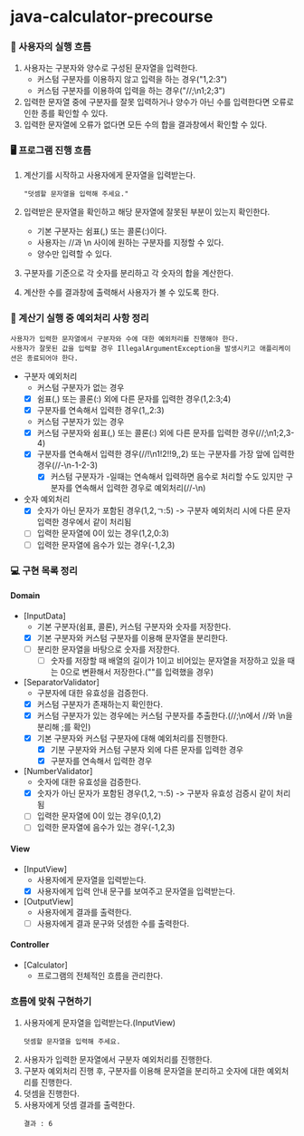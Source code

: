 # java-calculator-precourse

### 🥳 사용자의 실행 흐름

1. 사용자는 구분자와 양수로 구성된 문자열을 입력한다.
    - 커스텀 구분자를 이용하지 않고 입력을 하는 경우("1,2:3")
    - 커스텀 구분자를 이용하여 입력을 하는 경우("//;\n1;2;3")
2. 입력한 문자열 중에 구분자를 잘못 입력하거나 양수가 아닌 수를 입력한다면 오류로 인한 종를 확인할 수 있다.
3. 입력한 문자열에 오류가 없다면 모든 수의 합을 결과창에서 확인할 수 있다.

### 🖥️ 프로그램 진행 흐름

1. 계산기를 시작하고 사용자에게 문자열을 입력받는다.
    ``` 
    "덧셈할 문자열을 입력해 주세요."
    ```
2. 입력받은 문자열을 확인하고 해당 문자열에 잘못된 부분이 있는지 확인한다.
    - 기본 구분자는 쉼표(,) 또는 콜론(:)이다.
    - 사용자는 //과 \n 사이에 원하는 구분자를 지정할 수 있다.
    - 양수만 입력할 수 있다.

3. 구분자를 기준으로 각 숫자를 분리하고 각 숫자의 합을 계산한다.
4. 계산한 수를 결과창에 출력해서 사용자가 볼 수 있도록 한다.

### 🚨 계산기 실행 중 예외처리 사항 정리

```
사용자가 입력한 문자열에서 구분자와 수에 대한 예외처리를 진행해야 한다. 
사용자가 잘못된 값을 입력할 경우 IllegalArgumentException을 발생시키고 애플리케이션은 종료되어야 한다.
```

- 구분자 예외처리
    - 커스텀 구분자가 없는 경우
    - [x] 쉼표(,) 또는 콜론(:) 외에 다른 문자를 입력한 경우(1,2:3;4)
    - [x] 구분자를 연속해서 입력한 경우(1,,2:3)
    - 커스텀 구분자가 있는 경우
    - [x] 커스텀 구분자와 쉼표(,) 또는 콜론(:) 외에 다른 문자를 입력한 경우(//;\n1;2,3-4)
    - [x] 구분자를 연속해서 입력한 경우(//!\n1!2!!9,,2) 또는 구분자를 가장 앞에 입력한 경우(//-\n-1-2-3)
        - [x] 커스텀 구분자가 -일때는 연속해서 입력하면 음수로 처리할 수도 있지만 구분자를 연속해서 입력한 경우로 예외처리(//-\n)
- 숫자 예외처리
    - [x] 숫자가 아닌 문자가 포함된 경우(1,2,ㄱ:5) -> 구분자 예외처리 시에 다른 문자 입력한 경우에서 같이 처리됨
    - [ ] 입력한 문자열에 0이 있는 경우(1,2,0:3)
    - [ ] 입력한 문자열에 음수가 있는 경우(-1,2,3)

### 💻 구현 목록 정리

#### Domain

- [InputData]
    - 기본 구분자(쉼표, 콜론), 커스텀 구분자와 숫자를 저장한다.
    - [x] 기본 구분자와 커스텀 구분자를 이용해 문자열을 분리한다.
    - [ ] 분리한 문자열을 바탕으로 숫자를 저장한다.
        - [ ] 숫자를 저장할 때 배열의 길이가 1이고 비어있는 문자열을 저장하고 있을 때는 0으로 변환해서 저장한다.(""를 입력했을 경우)
- [SeparatorValidator]
    - 구분자에 대한 유효성을 검증한다.
    - [x] 커스텀 구분자가 존재하는지 확인한다.
    - [x] 커스텀 구분자가 있는 경우에는 커스텀 구분자를 추출한다.(//;\n에서 //와 \n을 분리해 ;를 확인)
    - [x] 기본 구분자와 커스텀 구분자에 대해 예외처리를 진행한다.
        - [x] 기분 구분자와 커스텀 구분자 외에 다른 문자를 입력한 경우
        - [x] 구분자를 연속해서 입력한 경우
- [NumberValidator]
    - 숫자에 대한 유효성을 검증한다.
    - [x] 숫자가 아닌 문자가 포함된 경우(1,2,ㄱ:5) -> 구분자 유효성 검증시 같이 처리됨
    - [ ] 입력한 문자열에 0이 있는 경우(0,1,2)
    - [ ] 입력한 문자열에 음수가 있는 경우(-1,2,3)

#### View

- [InputView]
    - 사용자에게 문자열을 입력받는다.
    - [x] 사용자에게 입력 안내 문구를 보여주고 문자열을 입력받는다.

- [OutputView]
    - 사용자에게 결과를 출력한다.
    - [ ] 사용자에게 결과 문구와 덧셈한 수를 출력한다.

#### Controller

- [Calculator]
    - 프로그램의 전체적인 흐름을 관리한다.

### 흐름에 맞춰 구현하기

1. 사용자에게 문자열을 입력받는다.(InputView)
   ```
   덧셈할 문자열을 입력해 주세요.
   ``` 
2. 사용자가 입력한 문자열에서 구분자 예외처리를 진행한다.
3. 구분자 예외처리 진행 후, 구분자를 이용해 문자열을 분리하고 숫자에 대한 예외처리를 진행한다.
4. 덧셈을 진행한다.
5. 사용자에게 덧셈 결과를 출력한다.
   ```
   결과 : 6
   ``` 
